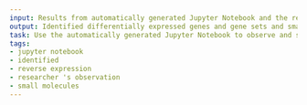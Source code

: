 ```yaml
---
input: Results from automatically generated Jupyter Notebook and the researcher's observation and interpretation of results
output: Identified differentially expressed genes and gene sets and small molecules predicted to reverse expression across all tissues
task: Use the automatically generated Jupyter Notebook to observe and share results including common differentially expressed genes and gene sets that are unique for each tissue and identify common small molecules that are predicted to reverse expression across all tissues
tags:
- jupyter notebook
- identified
- reverse expression
- researcher 's observation
- small molecules
---
```

